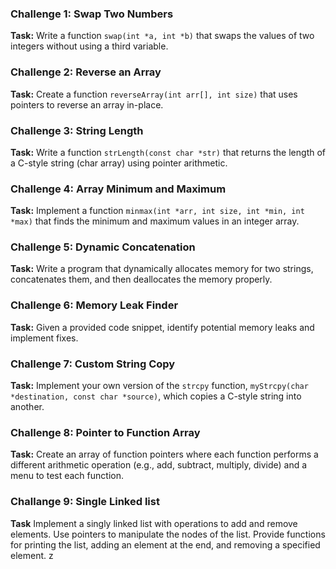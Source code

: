 
### Challenge 1: Swap Two Numbers
**Task:** Write a function `swap(int *a, int *b)` that swaps the values of two integers without using a third variable.

### Challenge 2: Reverse an Array
**Task:** Create a function `reverseArray(int arr[], int size)` that uses pointers to reverse an array in-place.

### Challenge 3: String Length
**Task:** Write a function `strLength(const char *str)` that returns the length of a C-style string (char array) using pointer arithmetic.

### Challenge 4: Array Minimum and Maximum
**Task:** Implement a function `minmax(int *arr, int size, int *min, int *max)` that finds the minimum and maximum values in an integer array.

### Challenge 5: Dynamic Concatenation
**Task:** Write a program that dynamically allocates memory for two strings, concatenates them, and then deallocates the memory properly.

### Challenge 6: Memory Leak Finder
**Task:** Given a provided code snippet, identify potential memory leaks and implement fixes.

### Challenge 7: Custom String Copy
**Task:** Implement your own version of the `strcpy` function, `myStrcpy(char *destination, const char *source)`, which copies a C-style string into another.

### Challenge 8: Pointer to Function Array
**Task:** Create an array of function pointers where each function performs a different arithmetic operation (e.g., add, subtract, multiply, divide) and a menu to test each function.


### Challange 9: Single Linked list
**Task** Implement a singly linked list with operations to add and remove elements. Use pointers to manipulate the nodes of the list. Provide functions for printing the list, adding an element at the end, and removing a specified element.
z
